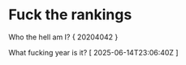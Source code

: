 # Fuck the rankings

Who the hell am I?
{ 20204042 }

What fucking year is it?
[ 2025-06-14T23:06:40Z ]
